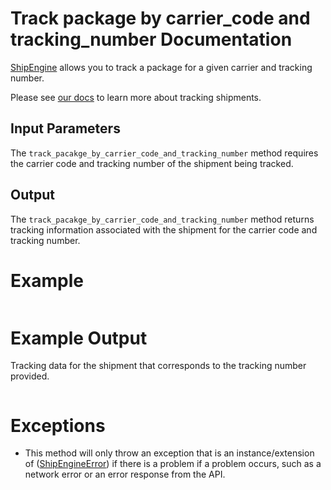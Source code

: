 Track package by carrier_code and tracking_number Documentation
===============================================================
[ShipEngine](www.shipengine.com) allows you to track a package for a given carrier and tracking number.

Please see [our docs](https://www.shipengine.com/docs/tracking/) to learn more about tracking shipments.


Input Parameters
----------------
The `track_pacakge_by_carrier_code_and_tracking_number` method requires the carrier code
and tracking number of the shipment being tracked.

Output
------
The `track_pacakge_by_carrier_code_and_tracking_number` method returns tracking information associated with the shipment for the carrier code and tracking number.


Example
=======
```java

```

Example Output
==============
Tracking data for the shipment that corresponds to the tracking number provided.
```java

```

Exceptions
==========

- This method will only throw an exception that is an instance/extension of
  ([ShipEngineError](../shipengine/errors/__init__.py)) if there is a problem if a problem occurs, such as a network
  error or an error response from the API.
